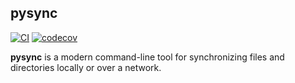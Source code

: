 ## pysync

[![CI](https://github.com/terror/pysync/actions/workflows/ci.yaml/badge.svg)](https://github.com/terror/pysync/actions/workflows/ci.yaml)
[![codecov](https://codecov.io/gh/terror/pysync/graph/badge.svg?token=7CH4XDXO7Z)](https://codecov.io/gh/terror/pysync)

**pysync** is a modern command-line tool for synchronizing files and directories 
locally or over a network.
